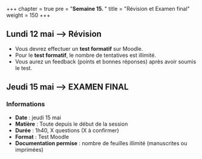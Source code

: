 +++
chapter = true
pre = "<b>Semaine 15. </b>"
title = "Révision et Examen final"
weight = 150
+++

## Lundi 12 mai --> Révision

- Vous devrez effectuer un **test formatif** sur Moodle.
- Pour le **test formatif**, le nombre de tentatives est illimité.
- Vous aurez un feedback (points et bonnes réponses) après avoir soumis le test.

## Jeudi 15 mai --> EXAMEN FINAL <!--(<span style="color:red;">AUCUNE REPRISE POSSIBLE</span>)-->

### Informations

- **Date** : jeudi 15 mai
- **Matière** : Toute depuis le début de la session
- **Durée** : 1h40, X questions (X à confirmer)
- **Format** : Test Moodle
- **Documentation permise** : nombre de feuilles illimité (manuscrites ou imprimées)




